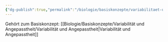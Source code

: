 ```yaml
---
{"dg-publish":true,"permalink":"/biologie/basiskonzepte/variabilitaet-und-angepasstheit/biochemische-anpassung/"}
---
```


Gehört zum Basiskonzept: [[Biologie/Basiskonzepte/Variabilität und Angepasstheit/Variabilität und Angepasstheit\|Variabilität und Angepasstheit]]